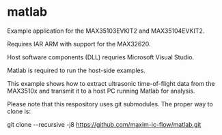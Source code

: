 # matlab
Example application for the MAX35103EVKIT2 and MAX35104EVKIT2.

Requires IAR ARM with support for the MAX32620.

Host software components (DLL) requries Microsoft Visual Studio.

Matlab is required to run the host-side examples.

This example shows how to extract ultrasonic time-of-flight data from the MAX3510x and transmit it to a host PC running Matlab for analysis.

Please note that this respository uses git submodules. The proper way to clone is:

git clone --recursive -j8 https://github.com/maxim-ic-flow/matlab.git
